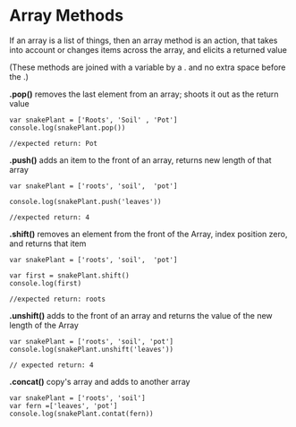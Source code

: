 **Array Methods**
=================

If an array is a list of things, then an array method is an action, that takes into account or changes items across the array, and elicits a returned value

(These methods are joined with a variable by a . and no extra space before the .)


**.pop()** removes the last element from an array; shoots it out as the return value

```
var snakePlant = ['Roots', 'Soil' , 'Pot']
console.log(snakePlant.pop())

//expected return: Pot

```

**.push()** adds an item to the front of an array, returns new length of that array

```
var snakePlant = ['roots', 'soil',  'pot']

console.log(snakePlant.push('leaves'))

//expected return: 4

```

**.shift()** removes an element from the front of the Array, index position zero, and returns that item

```
var snakePlant = ['roots', 'soil',  'pot']

var first = snakePlant.shift()
console.log(first)

//expected return: roots

```

**.unshift()** adds to the front of an array and returns the value of the new length of the Array

```
var snakePlant = ['roots', 'soil', 'pot']
console.log(snakePlant.unshift('leaves'))

// expected return: 4

```

**.concat()** copy's array and adds to another array

```
var snakePlant = ['roots', 'soil']
var fern =['leaves', 'pot']
console.log(snakePlant.contat(fern))

```
